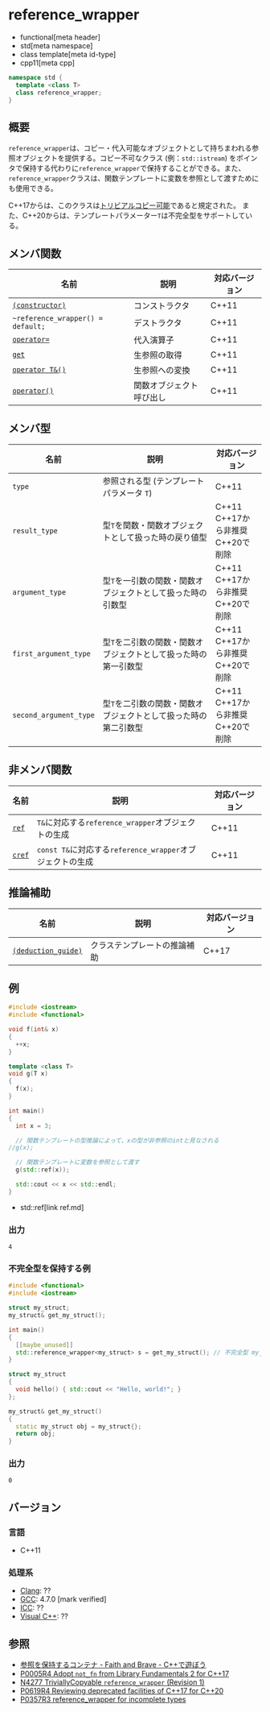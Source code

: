 # reference_wrapper
* functional[meta header]
* std[meta namespace]
* class template[meta id-type]
* cpp11[meta cpp]

```cpp
namespace std {
  template <class T>
  class reference_wrapper;
}
```

## 概要
`reference_wrapper`は、コピー・代入可能なオブジェクトとして持ちまわれる参照オブジェクトを提供する。コピー不可なクラス (例：`std::istream`) をポインタで保持する代わりに`reference_wrapper`で保持することができる。また、`reference_wrapper`クラスは、関数テンプレートに変数を参照として渡すためにも使用できる。

C++17からは、このクラスは[トリビアルコピー可能](/reference/type_traits/is_trivially_copyable.md)であると規定された。
また、C++20からは、テンプレートパラメーター`T`は不完全型をサポートしている。

## メンバ関数

| 名前 | 説明 | 対応バージョン |
|------|------|----------------|
| [`(constructor)`](reference_wrapper/op_constructor.md) | コンストラクタ | C++11 |
| `~reference_wrapper() = default;`                        | デストラクタ | C++11 |
| [`operator=`](reference_wrapper/op_assign.md)          | 代入演算子 | C++11 |
| [`get`](reference_wrapper/get.md)                      | 生参照の取得 | C++11 |
| [`operator T&()`](reference_wrapper/op_cast_ref_t.md)  | 生参照への変換 | C++11 |
| [`operator()`](reference_wrapper/op_call.md)           | 関数オブジェクト呼び出し | C++11 |

## メンバ型

| 名前 | 説明 | 対応バージョン |
|------|------|----------------|
| `type` | 参照される型 (テンプレートパラメータ `T`) | C++11 |
| `result_type` | 型`T`を関数・関数オブジェクトとして扱った時の戻り値型 | C++11<br/> C++17から非推奨<br/> C++20で削除 |
| `argument_type` | 型`T`を一引数の関数・関数オブジェクトとして扱った時の引数型 | C++11<br/> C++17から非推奨<br/> C++20で削除 |
| `first_argument_type` | 型`T`を二引数の関数・関数オブジェクトとして扱った時の第一引数型 | C++11<br/> C++17から非推奨<br/> C++20で削除 |
| `second_argument_type` | 型`T`を二引数の関数・関数オブジェクトとして扱った時の第二引数型 | C++11<br/> C++17から非推奨<br/> C++20で削除 |


## 非メンバ関数

| 名前 | 説明 | 対応バージョン |
|------|------|----------------|
| [`ref`](ref.md) | `T&`に対応する`reference_wrapper`オブジェクトの生成 | C++11 |
| [`cref`](cref.md) | `const T&`に対応する`reference_wrapper`オブジェクトの生成 | C++11 |

## 推論補助

| 名前 | 説明 | 対応バージョン |
|---------------------------------------------|------------------------------------|-------|
| [`(deduction_guide)`](reference_wrapper/op_deduction_guide.md) | クラステンプレートの推論補助 | C++17 |

## 例
```cpp example
#include <iostream>
#include <functional>

void f(int& x)
{
  ++x;
}

template <class T>
void g(T x)
{
  f(x);
}

int main()
{
  int x = 3;

  // 関数テンプレートの型推論によって、xの型が非参照のintと見なされる
//g(x);

  // 関数テンプレートに変数を参照として渡す
  g(std::ref(x));

  std::cout << x << std::endl;
}
```
* std::ref[link ref.md]

### 出力
```
4
```

### 不完全型を保持する例

```cpp example
#include <functional>
#include <iostream>

struct my_struct;
my_struct& get_my_struct();

int main()
{
  [[maybe_unused]]
  std::reference_wrapper<my_struct> s = get_my_struct(); // 不完全型 my_struct の使用
}

struct my_struct
{
  void hello() { std::cout << "Hello, world!"; }
};

my_struct& get_my_struct()
{
  static my_struct obj = my_struct{};
  return obj;
}
```

### 出力

```
0
```

## バージョン
### 言語
- C++11

### 処理系
- [Clang](/implementation.md#clang): ??
- [GCC](/implementation.md#gcc): 4.7.0 [mark verified]
- [ICC](/implementation.md#icc): ??
- [Visual C++](/implementation.md#visual_cpp): ??


## 参照
- [参照を保持するコンテナ - Faith and Brave - C++で遊ぼう](http://d.hatena.ne.jp/faith_and_brave/20110519/1305789940)
- [P0005R4 Adopt `not_fn` from Library Fundamentals 2 for C++17](http://www.open-std.org/jtc1/sc22/wg21/docs/papers/2016/p0005r4.html)
- [N4277 TriviallyCopyable `reference_wrapper` (Revision 1)](http://www.open-std.org/jtc1/sc22/wg21/docs/papers/2014/n4277.html)
- [P0619R4 Reviewing deprecated facilities of C++17 for C++20](http://www.open-std.org/jtc1/sc22/wg21/docs/papers/2018/p0619r4.html)
- [P0357R3 reference_wrapper for incomplete types](http://www.open-std.org/jtc1/sc22/wg21/docs/papers/2018/p0357r3.html)
